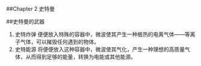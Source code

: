 ##Chapter 2 史特曼

##史特曼的武器
1. 史特炸弹
便便放入特殊的容器中，微波使其产生一种极热的电离气体——等离子气体，可以摧毁任何遇到的物体。  
2. 史特能源
将便便放入这种容器中，微波使其气化，产生一种理想的高质量气体，从而得到足够的能量，转换为电能或其他能源。  
